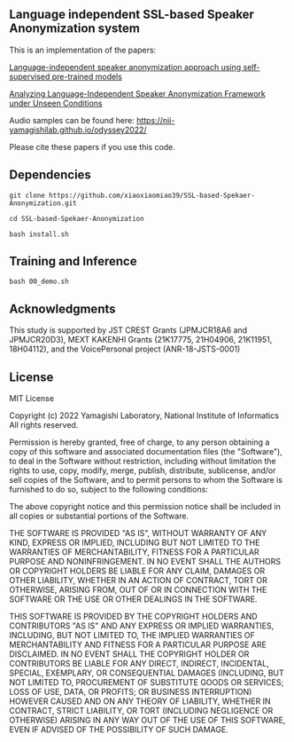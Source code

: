 ## Language independent SSL-based Speaker Anonymization system
This is an implementation of the papers:

[Language-independent speaker anonymization approach using self-supervised pre-trained models](https://arxiv.org/abs/2202.13097) 

[Analyzing Language-Independent Speaker Anonymization Framework under Unseen Conditions](https://arxiv.org/abs/2203.14834) 

Audio samples can be found here: https://nii-yamagishilab.github.io/odyssey2022/

Please cite these papers if you use this code.

## Dependencies
`git clone https://github.com/xiaoxiaomiao39/SSL-based-Spekaer-Anonymization.git`

`cd SSL-based-Spekaer-Anonymization`

`bash install.sh`

## Training and Inference
`bash 00_demo.sh`

## Acknowledgments
This study is supported by JST CREST Grants (JPMJCR18A6 and JPMJCR20D3), MEXT KAKENHI Grants (21K17775, 21H04906, 21K11951, 18H04112), and the VoicePersonal project (ANR-18-JSTS-0001)

## License
MIT License

Copyright (c) 2022 Yamagishi Laboratory, National Institute of Informatics All rights reserved. 

Permission is hereby granted, free of charge, to any person obtaining a copy
of this software and associated documentation files (the "Software"), to deal
in the Software without restriction, including without limitation the rights
to use, copy, modify, merge, publish, distribute, sublicense, and/or sell
copies of the Software, and to permit persons to whom the Software is
furnished to do so, subject to the following conditions:

The above copyright notice and this permission notice shall be included in all
copies or substantial portions of the Software.

THE SOFTWARE IS PROVIDED "AS IS", WITHOUT WARRANTY OF ANY KIND, EXPRESS OR
IMPLIED, INCLUDING BUT NOT LIMITED TO THE WARRANTIES OF MERCHANTABILITY,
FITNESS FOR A PARTICULAR PURPOSE AND NONINFRINGEMENT. IN NO EVENT SHALL THE
AUTHORS OR COPYRIGHT HOLDERS BE LIABLE FOR ANY CLAIM, DAMAGES OR OTHER
LIABILITY, WHETHER IN AN ACTION OF CONTRACT, TORT OR OTHERWISE, ARISING FROM,
OUT OF OR IN CONNECTION WITH THE SOFTWARE OR THE USE OR OTHER DEALINGS IN THE
SOFTWARE.

THIS SOFTWARE IS PROVIDED BY THE COPYRIGHT HOLDERS AND CONTRIBUTORS "AS IS" AND ANY EXPRESS OR IMPLIED WARRANTIES, INCLUDING, BUT NOT LIMITED TO, THE IMPLIED WARRANTIES OF MERCHANTABILITY AND FITNESS FOR A PARTICULAR PURPOSE ARE DISCLAIMED. IN NO EVENT SHALL THE COPYRIGHT HOLDER OR CONTRIBUTORS BE LIABLE FOR ANY DIRECT, INDIRECT, INCIDENTAL, SPECIAL, EXEMPLARY, OR CONSEQUENTIAL DAMAGES (INCLUDING, BUT NOT LIMITED TO, PROCUREMENT OF SUBSTITUTE GOODS OR SERVICES; LOSS OF USE, DATA, OR PROFITS; OR BUSINESS INTERRUPTION) HOWEVER CAUSED AND ON ANY THEORY OF LIABILITY, WHETHER IN CONTRACT, STRICT LIABILITY, OR TORT (INCLUDING NEGLIGENCE OR OTHERWISE) ARISING IN ANY WAY OUT OF THE USE OF THIS SOFTWARE, EVEN IF ADVISED OF THE POSSIBILITY OF SUCH DAMAGE.



